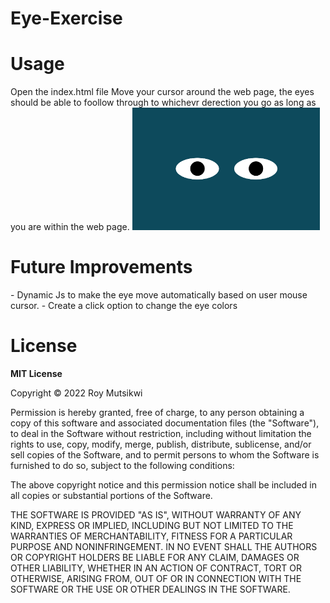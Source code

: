 # Eye-Exercise
<h1>Usage</h1>
Open the index.html file
Move your cursor around the web page, the eyes should be able to foollow through to whichevr derection you go as long as you are within the web page.
<img src="eyes.jpg" width="300" style="max-width: 100%;">
<h1>Future Improvements</h1>
- Dynamic Js to make the eye move automatically based on user mouse cursor.
- Create a click option to change the eye colors
<h1>License</h1>
<b>MIT License</b>
<p>Copyright © 2022 Roy Mutsikwi

Permission is hereby granted, free of charge, to any person obtaining a copy of this software and associated documentation files (the "Software"), to deal in the Software without restriction, including without limitation the rights to use, copy, modify, merge, publish, distribute, sublicense, and/or sell copies of the Software, and to permit persons to whom the Software is furnished to do so, subject to the following conditions:

The above copyright notice and this permission notice shall be included in all copies or substantial portions of the Software.

THE SOFTWARE IS PROVIDED "AS IS", WITHOUT WARRANTY OF ANY KIND, EXPRESS OR IMPLIED, INCLUDING BUT NOT LIMITED TO THE WARRANTIES OF MERCHANTABILITY, FITNESS FOR A PARTICULAR PURPOSE AND NONINFRINGEMENT. IN NO EVENT SHALL THE AUTHORS OR COPYRIGHT HOLDERS BE LIABLE FOR ANY CLAIM, DAMAGES OR OTHER LIABILITY, WHETHER IN AN ACTION OF CONTRACT, TORT OR OTHERWISE, ARISING FROM, OUT OF OR IN CONNECTION WITH THE SOFTWARE OR THE USE OR OTHER DEALINGS IN THE SOFTWARE.</p>

